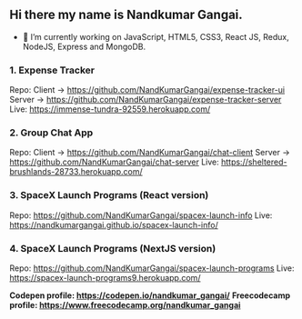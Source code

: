 ## Hi there my name is Nandkumar Gangai.
- 🔭 I’m currently working on JavaScript, HTML5, CSS3, React JS, Redux, NodeJS, Express and MongoDB.
<!--
**NandKumarGangai/NandKumarGangai** is a ✨ _special_ ✨ repository because its `README.md` (this file) appears on your GitHub profile.

Here are some ideas to get you started:

- 🔭 I’m currently working on ...
- 🌱 I’m currently learning ...
- 👯 I’m looking to collaborate on ...
- 🤔 I’m looking for help with ...
- 💬 Ask me about ...
- 📫 How to reach me: ...
- 😄 Pronouns: ...
- ⚡ Fun fact: ...
-->

### 1. Expense Tracker
Repo: Client -> https://github.com/NandKumarGangai/expense-tracker-ui Server -> https://github.com/NandKumarGangai/expense-tracker-server
Live: https://immense-tundra-92559.herokuapp.com/

### 2. Group Chat App
Repo: Client -> https://github.com/NandKumarGangai/chat-client Server -> https://github.com/NandKumarGangai/chat-server
Live: https://sheltered-brushlands-28733.herokuapp.com/

### 3. SpaceX Launch Programs (React version)
Repo: https://github.com/NandKumarGangai/spacex-launch-info
Live: https://nandkumargangai.github.io/spacex-launch-info/

### 4. SpaceX Launch Programs (NextJS version)
Repo: https://github.com/NandKumarGangai/spacex-launch-programs
Live: https://spacex-launch-programs9.herokuapp.com/

**Codepen profile: https://codepen.io/nandkumar_gangai/**
**Freecodecamp profile: https://www.freecodecamp.org/nandkumar_gangai**
